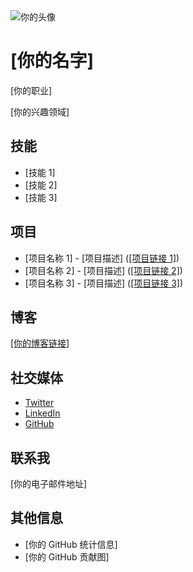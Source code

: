 <html>
<head>
    <title>[你的名字] 的 GitHub 主页</title>
    <link rel="stylesheet" href="https://cdnjs.cloudflare.com/ajax/libs/github-markdown-css/5.0.0/github-markdown.min.css">
</head>
<body>
    <div class="container">
        <div class="profile-section">
            <img src="你的头像 URL" alt="你的头像" class="avatar">
            <h1>[你的名字]</h1>
            <p>[你的职业]</p>
            <p>[你的兴趣领域]</p>
        </div>
        <div class="skills-section">
            <h2>技能</h2>
            <ul>
                <li>[技能 1]</li>
                <li>[技能 2]</li>
                <li>[技能 3]</li>
            </ul>
        </div>
        <div class="projects-section">
            <h2>项目</h2>
            <ul>
                <li>[项目名称 1] - [项目描述] (<a href="[项目链接 1]">[项目链接 1]</a>)</li>
                <li>[项目名称 2] - [项目描述] (<a href="[项目链接 2]">[项目链接 2]</a>)</li>
                <li>[项目名称 3] - [项目描述] (<a href="[项目链接 3]">[项目链接 3]</a>)</li>
            </ul>
        </div>
        <div class="blog-section">
            <h2>博客</h2>
            <p><a href="[你的博客链接]">[你的博客链接]</a></p>
        </div>
        <div class="social-media-section">
            <h2>社交媒体</h2>
            <ul>
                <li><a href="[你的 Twitter 链接]">Twitter</a></li>
                <li><a href="[你的 LinkedIn 链接]">LinkedIn</a></li>
                <li><a href="[你的 GitHub 链接]">GitHub</a></li>
            </ul>
        </div>
        <div class="contact-section">
            <h2>联系我</h2>
            <p>[你的电子邮件地址]</p>
        </div>
        <div class="other-info-section">
            <h2>其他信息</h2>
            <ul>
                <li>[你的 GitHub 统计信息]</li>
                <li>[你的 GitHub 贡献图]</li>
            </ul>
        </div>
    </div>
</body>
</html>
